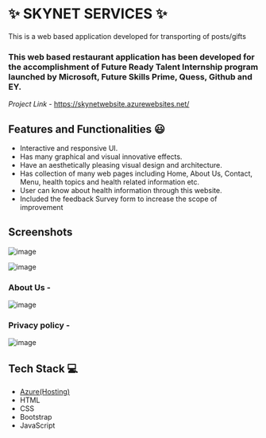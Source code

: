 # ✨ SKYNET SERVICES  ✨

This is a web based application developed for transporting of posts/gifts

### This web based restaurant application has been developed for the accomplishment of Future Ready Talent Internship program launched by Microsoft, Future Skills Prime, Quess, Github and EY.


*Project Link* - https://skynetwebsite.azurewebsites.net/


## Features and Functionalities 😃

- Interactive and responsive UI.
- Has many graphical and visual innovative effects.
- Have an aesthetically pleasing visual design and architecture.
- Has collection of many web pages including Home, About Us, Contact, Menu, health topics and health related information etc.
- User can know about health information through this website.
- Included the feedback Survey form to increase the scope of improvement 

## Screenshots

![image](https://user-images.githubusercontent.com/108206047/175808298-ecbd322c-0f33-4526-ab12-383ac2d7c436.png)

![image](https://user-images.githubusercontent.com/108206047/175808328-9829270d-9eff-4280-a5d1-120be765bb9f.png)


   

### About Us -

![image](https://user-images.githubusercontent.com/108206047/175808334-ca3e2346-176d-487f-a410-5701af13bc6c.png)




### Privacy policy -


![image](https://user-images.githubusercontent.com/108206047/175808344-5e33ef31-e1dc-4a41-923e-20500cfc1be9.png)



## Tech Stack 💻

- [Azure(Hosting)](https://azure.microsoft.com/en-in/features/azure-portal/)
- HTML
- CSS
- Bootstrap
- JavaScript
